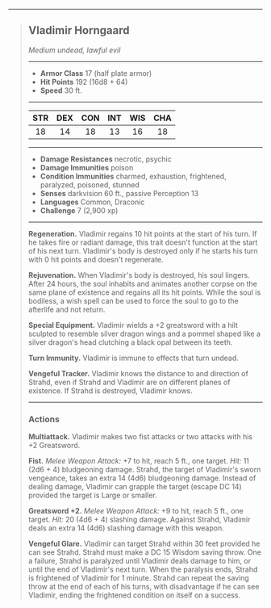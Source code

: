 ***
> ## Vladimir Horngaard
> *Medium undead, lawful evil*
> 
> ***
> 
> - **Armor Class** 17 (half plate armor)
> - **Hit Points** 192 (16d8 + 64)
> - **Speed** 30 ft.
> 
> ***
> 
> |STR|DEX|CON|INT|WIS|CHA|
> |:---:|:---:|:---:|:---:|:---:|:---:|
> |18|14|18|13|16|18|
> 
> ***
> 
> - **Damage Resistances** necrotic, psychic
> - **Damage Immunities** poison
> - **Condition Immunities** charmed, exhaustion, frightened, paralyzed, poisoned, stunned
> - **Senses** darkvision 60 ft., passive Perception 13
> - **Languages** Common, Draconic
> - **Challenge** 7 (2,900 xp)
> 
> ***
> 
> **Regeneration.** Vladimir regains 10 hit points at the start of his turn. If he takes fire or radiant damage, this trait doesn't function at the start of his next turn. Vladimir's body is destroyed only if he starts his turn with 0 hit points and doesn't regenerate.
> 
> **Rejuvenation.** When Vladimir's body is destroyed, his soul lingers. After 24 hours, the soul inhabits and animates another corpse on the same plane of existence and regains all its hit points. While the soul is bodiless, a wish spell can be used to force the soul to go to the afterlife and not return.
> 
> **Special Equipment.** Vladimir wields a +2 greatsword with a hilt sculpted to resemble silver dragon wings and a pommel shaped like a silver dragon's head clutching a black opal between its teeth. 
> 
> **Turn Immunity.** Vladimir is immune to effects that turn undead.
> 
> **Vengeful Tracker.** Vladimir knows the distance to and direction of Strahd, even if Strahd and Vladimir are on different planes of existence. If Strahd is destroyed, Vladimir knows.
> 
> ***
> 
> ### Actions
> **Multiattack.** Vladimir makes two fist attacks or two attacks with his +2 Greatsword.
> 
> **Fist.** *Melee Weapon Attack:* +7 to hit, reach 5 ft., one target. *Hit:* 11 (2d6 + 4) bludgeoning damage. Strahd, the target of Vladimir's sworn vengeance, takes an extra 14 (4d6) bludgeoning damage. Instead of dealing damage, Vladimir can grapple the target (escape DC 14) provided the target is Large or smaller.
> 
> **Greatsword +2.** *Melee Weapon Attack:* +9 to hit, reach 5 ft., one target. *Hit:* 20 (4d6 + 4) slashing damage. Against Strahd, Vladimir deals an extra 14 (4d6) slashing damage with this weapon.
> 
> **Vengeful Glare.** Vladimir can target Strahd within 30 feet provided he can see Strahd. Strahd must make a DC 15 Wisdom saving throw. One a failure, Strahd is paralyzed until Vladimir deals damage to him, or until the end of Vladimir's next turn. When the paralysis ends, Strahd is frightened of Vladimir for 1 minute. Strahd can repeat the saving throw at the end of each of his turns, with disadvantage if he can see Vladimir, ending the frightened condition on itself on a success.